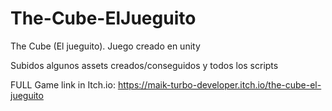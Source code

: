 # The-Cube-ElJueguito
The Cube (El jueguito). Juego creado en unity

Subidos algunos assets creados/conseguidos y todos los scripts 

FULL Game link in Itch.io: https://maik-turbo-developer.itch.io/the-cube-el-jueguito

